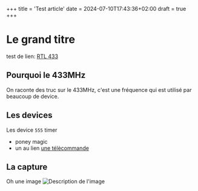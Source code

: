 +++
title = 'Test article'
date = 2024-07-10T17:43:36+02:00
draft = true
+++
# Le grand titre

test de lien:  [RTL 433](https://github.com/merbanan/rtl_433)


## Pourquoi le 433MHz
On raconte des truc sur le 433MHz, c'est une fréquence qui est utilisé par beaucoup de device.

## Les devices
Les device `555` timer
- poney magic
- un au lien [une télècommande](https://www.cdiscount.com/high-tech/accessoires/telecommande-de-remplacement-telecommande-universe/f-1062810-auc9010557792786.html#mpos=0|mp)


## La capture
Oh une image
![Description de l'image](/images/rtl_capture.png)
